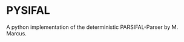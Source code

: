 PYSIFAL
=======================

A python implementation of the deterministic PARSIFAL-Parser by M. Marcus.